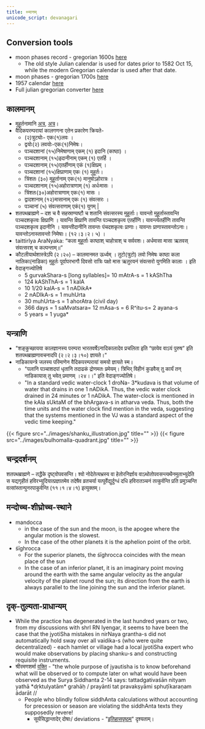 ```yaml
---
title: +मानम्
unicode_script: devanagari
---
```


## Conversion tools
- moon phases record - gregorian 1600s [here](http://astropixels.com/ephemeris/phasescat/phases1601.html) 
  - The old style Julian calendar is used for dates prior to 1582 Oct 15, while the modern Gregorian calendar is used after that date. 
- moon phases - gregorian 1700s	[here](http://astropixels.com/ephemeris/phasescat/phases1701.html)
- 1957 calendar [here](http://www.bsswebsite.me.uk/Daysanddates/indiandate.htm) 	
- Full julian gregorian converter [here](http://www.rosettacalendar.com/)

## कालमानम्
- मुहूर्तनामानि [अत्र](https://imgur.com/Nx2J5VU), [अत्र](https://twitter.com/JoeAgneya/status/923818607154315269)।
- वैदिकपरम्परायां कालगणना एतेन प्रकारेण क्रियते-
    - (२)त्रुट्योः- एकः(१)लवः । 
    - द्वयोः(२) लवयोः-एकः(१)निमेषः। 
    - पञ्चदशानां (१५)निमेषाणाम् एकम् (१) इदानि (काष्ठा) ।
    - पञ्चदशानाम् (१५)इदानीनाम् एकम् (१) एतर्हि । 
    - पञ्चदशानाम् (१५)एतर्हीणाम् एकं (१)क्षिप्रम् । 
    - पञ्चदशानां (१५)क्षिप्राणाम्  एकः (१) मुहूर्तः। 
    - त्रिंशतः (३०) मुहूर्तानाम् एकः(१) मानुषोऽहोरात्रः । 
    - पञ्चदशानाम् (१५)अहोरात्राणाम् (१) अर्धःमासः । 
    - त्रिंशतः(३०)अहोरात्राणाम् एकः(१) मासः । 
    - द्वादशानाम् (१२)मासानाम् एकः (१) संवत्सरः । 
    - पञ्चानां (५) संवत्सराणाम् एकं(१) युगम् |
-  शतपथब्राह्मणे  –  दश च वै सहस्राण्यष्टौ च शतानि संवत्सरस्य मुहूर्ताः। यावन्तो मुहूर्तास्तावन्ति पञ्चदशकृत्वः क्षिप्राणि । यावन्ति क्षिप्राणि तावन्ति पञ्चदशकृत्व एतर्हीणि। यावन्त्येतर्हीणि तावन्ति पञ्चदशकृत्व इदानीनि । यावन्तीदानीनि तावन्तः पंचदशकृत्वः प्राणाः। यावन्तः प्राणास्तावन्तोऽनाः। यावन्तोऽनास्तावन्तो निमेषाः। (१२।३।२। ५) ।
- taittirIya AraNyaka: “कला मुहूर्ताः काष्ठाश् चाहोत्राश् च सर्ववशः। अर्धमासा मासा ऋतवस् संवत्सरश् च कल्पन्ताम्॥”
- कौटलीयार्थशास्त्रेऽपि (२।२०) – कालमानमत ऊर्ध्वम् । तुटो(त्रुटो) लवो निमेषः काष्ठा कला नालिका(नाडिका) मुहूर्तः पूर्वापरभागौ दिवसो रात्रिः पक्षो मास ऋतुरयनं संवत्सरो युगमिति कालाः । इति
- वेदाङ्गज्योतिषे
  - 5 gurvakShara-s [long syllables]= 10 mAtrA-s = 1 kAShTha
  - 124 kAShThA-s = 1 kalA
  - 10 1/20 kalA-s = 1 nADikA*
  - 2 nADIkA-s = 1 muhUrta
  - 30 muhUrta-s = 1 ahorAtra (civil day)
  - 366 days = 1 saMvatsara= 12 mAsa-s = 6 R^itu-s= 2 ayana-s
  - 5 years = 1 yuga*  

## यन्त्राणि
- "शङ्कुच्छायया कालज्ञानस्य परम्परा भारतवर्षेऽनादिकालादेव प्रचलिता इति “छायेव वाऽयं पुरुष” इति  शतपथब्राह्मणावचनादपि (२।२।३।१०) ज्ञायते।"
- नाडिकायन्त्रे जलस्य परिमाणेन वैदिकपरम्परायां समयो ज्ञायते स्म।
  - "पलानि पञ्चाशदपां धृतानि तदाढकं द्रोणमतः प्रमेयम्। त्रिभिर् विहीनं कुडवैस् तु कार्यं तन् नाडिकायास् तु भवेत् प्रमाणम् ।२४।।" इति वेदाङ्गज्योतिषे।
  - "In a standard vedic water-clock 1 droNa- 3*kudava is that volume of water that drains in one 1 nADikA. Thus, the vedic water clock drained in 24 minutes or 1 nADikA. The water-clock is mentioned in the kAla sUktaM of the bhArgava-s in atharva veda. Thus, both the time units and the water clock find mention in the veda, suggesting that the systems mentioned in the VJ was a standard aspect of the vedic time keeping."

{{< figure src="../images/shanku_illustration.jpg" title="" >}}
{{< figure src="../images/bulhomalla-quadrant.jpg" title="" >}}

## चन्द्रदर्शनम्
शतपथब्राह्मणे – तद्धैके दृष्ट्वोपवसन्ति। श्वो नोदेतेत्यभ्रस्य वा हेतोरनिर्ज्ञाय वाऽथोतोपवसन्त्यथैनमुताभ्युदेति स यद्यगृहीतं हविरभ्युदियात्प्रज्ञातमेव तदेषैव व्रतचर्या यत्पूर्वेद्युर्दुग्धं दधि हविरातञ्चनं तत्कुर्वन्ति प्रति प्रमुञ्चन्ति वत्सांस्तान्पुनरपाकुर्वन्ति (११।१।४।१) इत्युक्तम्।

## मन्दोच्च-शीघ्रोच्च-स्थाने
- mandocca
  - in the case of the sun and the moon, is the apogee where the angular motion is the slowest.
  - In the case of the other planets it is the aphelion point of the orbit. 
- śīghrocca
  - For the superior planets, the śīghrocca coincides with the mean place of the sun
  - In the case of an inferior planet, it is an imaginary point moving around the earth with the same angular velocity as the angular velocity of the planet round the sun; its direction from the earth is always parallel to the line joining the sun and the inferior planet.

## दृक्-तुल्यता-प्राधान्यम्
- While the practice has degenerated in the last hundred years or two, from my discussions with shrI RN Iyengar, it seems to have been the case that the jyotiSha mistakes in nirNaya grantha-s did not automatically hold sway over all vaidika-s (who were quite decentralized) - each hamlet or village had a local jyotiSha expert who would make observations by placing shanku-s and constructing requisite instruments.
- श्रीरमणशर्मा [वक्ति](https://groups.yahoo.com/neo/groups/swisseph/conversations/topics/6581) \- "the whole purpose of jyautisha is to know beforehand what will be observed or to compute later on what would have been observed as the Surya Siddhanta 2-14 says: tattadgativaśān nityam yathā \*dṛktulyatām\* grahāḥ / prayānti tat pravakṣyāmi sphuṭīkaraṇam ādarāt // 
  - People who blindly follow siddhAnta calculations without accounting for precession or season are violating the siddhAnta texts they supposedly revere!
    - सूर्यसिद्धान्तादेर् दोषाः/ deviations - "[इतिहासपृष्ठम्](../history/)" दृश्यताम्।
